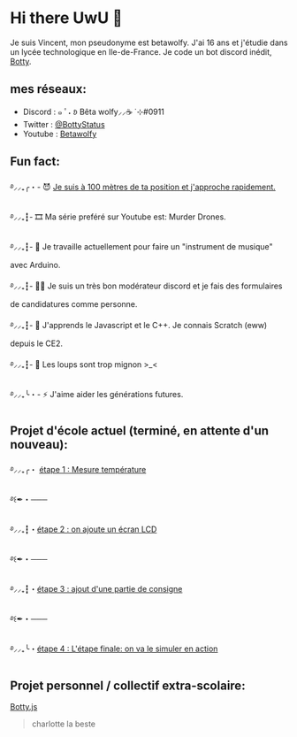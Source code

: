 # Hi there UwU 👋

Je suis Vincent, mon pseudonyme est betawolfy. J'ai 16 ans et j'étudie dans un lycée technologique en Ile-de-France.
Je code un bot discord inédit, [Botty](https://github.com/Betawolfy/botty.js).

## mes réseaux: 

- Discord : ๑ ﾟ˖ 𑄻 Bêta wolfy⸝⸝☕ ̇ ⊹#0911
- Twitter : [@BottyStatus](https://twitter.com/BottyStatus)
- Youtube : [Betawolfy](https://www.youtube.com/channel/UCXfLHVYfkRJrO7G6DdFTFGA)

##  Fun fact: 
࿔⸝⸝₊╭・- 😈 [Je suis à 100 mètres de ta position et j'approche rapidement. ](about:blank)

࿔⸝⸝₊┇- 🎞  Ma série preféré sur Youtube est: Murder Drones. 

࿔⸝⸝₊┇- 🔭 Je travaille actuellement pour faire un "instrument de musique" avec Arduino.

࿔⸝⸝₊┇- 👮‍♂️ Je suis un très bon modérateur discord et je fais des formulaires de candidatures comme personne. 

࿔⸝⸝₊┇- 🌱 J'apprends le Javascript et le C++. Je connais Scratch (eww) depuis le CE2.

࿔⸝⸝₊┇- 🐺 Les loups sont trop mignon >_<

࿔⸝⸝₊╰・- ⚡ J'aime aider les générations futures. 

## Projet d'école actuel (terminé, en attente d'un nouveau): 

࿔⸝⸝₊╭・ [étape 1 : Mesure température](https://github.com/Betawolfy/mesure-temperature-moniteur)

࿔꒰✒・───

࿔⸝⸝₊┇・[étape 2 : on ajoute un écran LCD](https://github.com/Betawolfy/Mesure-temperature-arduino)

࿔꒰✒・───

࿔⸝⸝₊┇・[étape 3 : ajout d'une partie de consigne](https://github.com/Betawolfy/Mesure-temperature-rotary-angle-arduino)

࿔꒰✒・───

࿔⸝⸝₊╰・[étape 4 : L'étape finale: on va le simuler en action](https://github.com/Betawolfy/Mesure-temperature-relay-finale)

## Projet personnel / collectif extra-scolaire: 

[Botty.js](https://github.com/Betawolfy/botty.js)

> charlotte la beste

